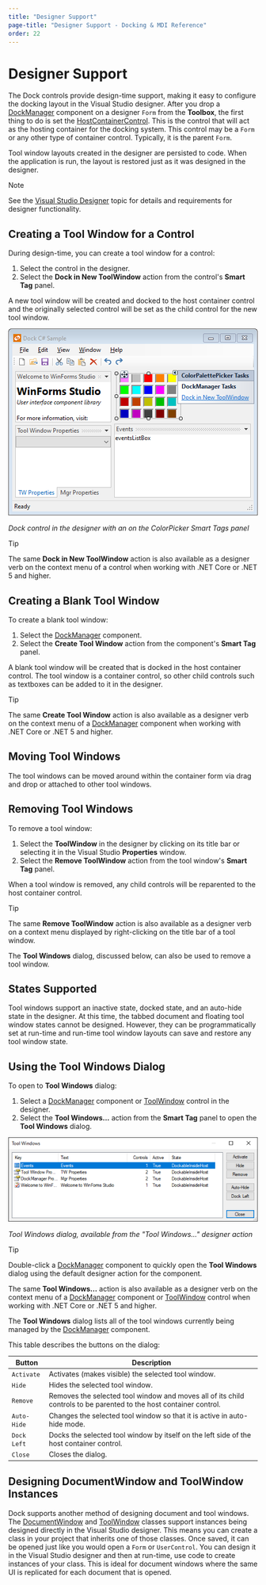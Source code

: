 ```yaml
---
title: "Designer Support"
page-title: "Designer Support - Docking & MDI Reference"
order: 22
---
```

# Designer Support

The Dock controls provide design-time support, making it easy to configure the docking layout in the Visual Studio designer.  After you drop a [DockManager](xref:@ActiproUIRoot.Controls.Docking.DockManager) component on a designer `Form` from the **Toolbox**, the first thing to do is set the [HostContainerControl](xref:@ActiproUIRoot.Controls.Docking.DockManager.HostContainerControl).  This is the control that will act as the hosting container for the docking system.  This control may be a `Form` or any other type of container control.  Typically, it is the parent `Form`.

Tool window layouts created in the designer are persisted to code.  When the application is run, the layout is restored just as it was designed in the designer.

> [!NOTE]
> See the [Visual Studio Designer](../visual-studio-designer.md) topic for details and requirements for designer functionality.

## Creating a Tool Window for a Control

During design-time, you can create a tool window for a control:

1. Select the control in the designer.
1. Select the **Dock in New ToolWindow** action from the control's **Smart Tag** panel.

A new tool window will be created and docked to the host container control and the originally selected control will be set as the child control for the new tool window.

![Screenshot](images/dock-controls-designer.png)

*Dock control in the designer with an on the ColorPicker Smart Tags panel*

> [!TIP]
> The same **Dock in New ToolWindow** action is also available as a designer verb on the context menu of a control when working with .NET Core or .NET 5 and higher.

## Creating a Blank Tool Window

To create a blank tool window:

1. Select the [DockManager](xref:@ActiproUIRoot.Controls.Docking.DockManager) component.
1. Select the **Create Tool Window** action from the component's **Smart Tag** panel.

A blank tool window will be created that is docked in the host container control.  The tool window is a container control, so other child controls such as textboxes can be added to it in the designer.

> [!TIP]
> The same **Create Tool Window** action is also available as a designer verb on the context menu of a [DockManager](xref:@ActiproUIRoot.Controls.Docking.DockManager) component when working with .NET Core or .NET 5 and higher.

## Moving Tool Windows

The tool windows can be moved around within the container form via drag and drop or attached to other tool windows.

## Removing Tool Windows

To remove a tool window:

1. Select the **ToolWindow** in the designer by clicking on its title bar or selecting it in the Visual Studio **Properties** window.
1. Select the **Remove ToolWindow** action from the tool window's **Smart Tag** panel.

When a tool window is removed, any child controls will be reparented to the host container control.

> [!TIP]
>
> The same **Remove ToolWindow** action is also available as a designer verb on a context menu displayed by right-clicking on the title bar of a tool window.
>
> The **Tool Windows** dialog, discussed below, can also be used to remove a tool window.

## States Supported

Tool windows support an inactive state, docked state, and an auto-hide state in the designer.  At this time, the tabbed document and floating tool window states cannot be designed.  However, they can be programmatically set at run-time and run-time tool window layouts can save and restore any tool window state.

## Using the Tool Windows Dialog

To open to **Tool Windows** dialog:

1. Select a [DockManager](xref:@ActiproUIRoot.Controls.Docking.DockManager) component or [ToolWindow](xref:@ActiproUIRoot.Controls.Docking.ToolWindow) control in the designer.
1. Select the **Tool Windows...** action from the **Smart Tag** panel to open the **Tool Windows** dialog.

![Screenshot](images/dock-controls-designer-tool-windows-dialog.png)

*Tool Windows dialog, available from the "Tool Windows..." designer action*

> [!TIP]
>
> Double-click a [DockManager](xref:@ActiproUIRoot.Controls.Docking.DockManager) component to quickly open the **Tool Windows** dialog using the default designer action for the component.
>
> The same **Tool Windows...** action is also available as a designer verb on the context menu of a [DockManager](xref:@ActiproUIRoot.Controls.Docking.DockManager) component or [ToolWindow](xref:@ActiproUIRoot.Controls.Docking.ToolWindow) control when working with .NET Core or .NET 5 and higher.

The **Tool Windows** dialog lists all of the tool windows currently being managed by the [DockManager](xref:@ActiproUIRoot.Controls.Docking.DockManager) component.

This table describes the buttons on the dialog:

| Button | Description |
|-----|-----|
| `Activate` | Activates (makes visible) the selected tool window. |
| `Hide` | Hides the selected tool window. |
| `Remove` | Removes the selected tool window and moves all of its child controls to be parented to the host container control. |
| `Auto-Hide` | Changes the selected tool window so that it is active in auto-hide mode. |
| `Dock Left` | Docks the selected tool window by itself on the left side of the host container control. |
| `Close` | Closes the dialog. |

## Designing DocumentWindow and ToolWindow Instances

Dock supports another method of designing document and tool windows.  The [DocumentWindow](xref:@ActiproUIRoot.Controls.Docking.DocumentWindow) and [ToolWindow](xref:@ActiproUIRoot.Controls.Docking.ToolWindow) classes support instances being designed directly in the Visual Studio designer.  This means you can create a class in your project that inherits one of those classes.  Once saved, it can be opened just like you would open a `Form` or `UserControl`.  You can design it in the Visual Studio designer and then at run-time, use code to create instances of your class.  This is ideal for document windows where the same UI is replicated for each document that is opened.

